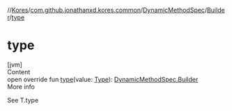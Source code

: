 //[Kores](../../../index.md)/[com.github.jonathanxd.kores.common](../../index.md)/[DynamicMethodSpec](../index.md)/[Builder](index.md)/[type](type.md)



# type  
[jvm]  
Content  
open override fun [type](type.md)(value: [Type](https://docs.oracle.com/javase/8/docs/api/java/lang/reflect/Type.html)): [DynamicMethodSpec.Builder](index.md)  
More info  


See T.type

  



